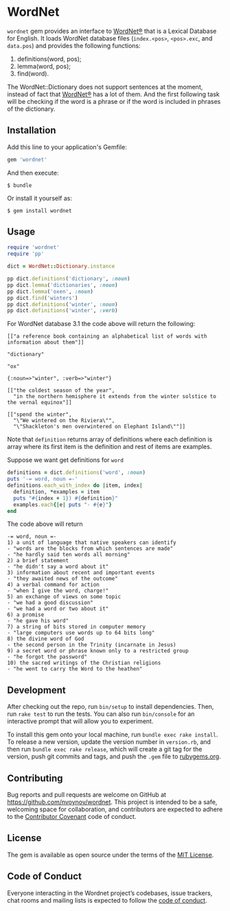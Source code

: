 # WordNet

`wordnet` gem provides an interface to [WordNet®](https://wordnet.princeton.edu/) that is a Lexical Database for English. It loads WordNet database files (`index.<pos>`, `<pos>.exc`, and `data.pos`) and provides the following functions:

1. definitions(word, pos);
2. lemma(word, pos);
3. find(word).

The WordNet::Dictionary does not support sentences at the moment, instead of fact that [WordNet®](https://wordnet.princeton.edu/) has a lot of them. And the first following task will be checking if the word is a  phrase or if the word is included in phrases of the dictionary.

## Installation

Add this line to your application's Gemfile:

```ruby
gem 'wordnet'
```

And then execute:

    $ bundle

Or install it yourself as:

    $ gem install wordnet

## Usage

```ruby
require 'wordnet'
require 'pp'

dict = WordNet::Dictionary.instance

pp dict.definitions('dictionary', :noun)
pp dict.lemma('dictionaries', :noun)
pp dict.lemma('oxen', :noun)
pp dict.find('winters')
pp dict.definitions('winter', :noun)
pp dict.definitions('winter', :verb)
```

For WordNet database 3.1 the code above will return the following:

```
[["a reference book containing an alphabetical list of words with information about them"]]

"dictionary"

"ox"

{:noun=>"winter", :verb=>"winter"}

[["the coldest season of the year",
  "in the northern hemisphere it extends from the winter solstice to the vernal equinox"]]

[["spend the winter",
  "\"We wintered on the Riviera\"",
  "\"Shackleton's men overwintered on Elephant Island\""]]
```

Note that `definition` returns array of definitions where each definition is array where its first item is the definition and rest of items are examples.

Suppose we want get definitions for `word`

```ruby
definitions = dict.definitions('word', :noun)
puts '-= word, noun =-'
definitions.each_with_index do |item, index|
  definition, *examples = item
  puts "#{index + 1}) #{definition}"
  examples.each{|e| puts "- #{e}"}
end
```

The code above will return

```
-= word, noun =-
1) a unit of language that native speakers can identify
- "words are the blocks from which sentences are made"
- "he hardly said ten words all morning"
2) a brief statement
- "he didn't say a word about it"
3) information about recent and important events
- "they awaited news of the outcome"
4) a verbal command for action
- "when I give the word, charge!"
5) an exchange of views on some topic
- "we had a good discussion"
- "we had a word or two about it"
6) a promise
- "he gave his word"
7) a string of bits stored in computer memory
- "large computers use words up to 64 bits long"
8) the divine word of God
- the second person in the Trinity (incarnate in Jesus)
9) a secret word or phrase known only to a restricted group
- "he forgot the password"
10) the sacred writings of the Christian religions
- "he went to carry the Word to the heathen"
```

## Development

After checking out the repo, run `bin/setup` to install dependencies. Then, run `rake test` to run the tests. You can also run `bin/console` for an interactive prompt that will allow you to experiment.

To install this gem onto your local machine, run `bundle exec rake install`. To release a new version, update the version number in `version.rb`, and then run `bundle exec rake release`, which will create a git tag for the version, push git commits and tags, and push the `.gem` file to [rubygems.org](https://rubygems.org).

## Contributing

Bug reports and pull requests are welcome on GitHub at https://github.com/nvoynov/wordnet. This project is intended to be a safe, welcoming space for collaboration, and contributors are expected to adhere to the [Contributor Covenant](http://contributor-covenant.org) code of conduct.

## License

The gem is available as open source under the terms of the [MIT License](https://opensource.org/licenses/MIT).

## Code of Conduct

Everyone interacting in the Wordnet project’s codebases, issue trackers, chat rooms and mailing lists is expected to follow the [code of conduct](https://github.com/[USERNAME]/wordnet/blob/master/CODE_OF_CONDUCT.md).
